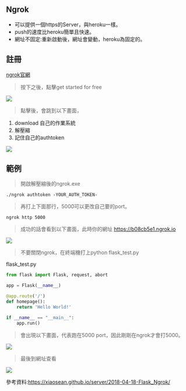 ## Ngrok

* 可以提供一個https的Server，與heroku一樣。
* push的速度比heroku簡單且快速。
* 網址不固定:重新啟動後，網址會變動，heroku為固定的。

## 註冊
[ngrok官網](https://ngrok.com/)
>按下之後，點擊get started for free 

![](https://i.imgur.com/8Ruks2i.jpg)

>點擊後，會跳到以下畫面，
1. download 自己的作業系統
2. 解壓縮
3. 記住自己的authtoken

![](https://i.imgur.com/oTQQ4Ic.jpg)


## 範例
>開啟解壓縮後的ngrok.exe
```
./ngrok authtoken -YOUR_AUTH_TOKEN-
```
>再打上下面那行，5000可以更改自己要的port。
```
ngrok http 5000
```
>成功的話會看到以下畫面，此時你的網址 https://b08cb5e1.ngrok.io

![](https://i.imgur.com/CMAw0SZ.jpg)

>不要關閉ngrok，在終端機打上python flask_test.py

flask_test.py
```python
from flask import Flask, request, abort

app = Flask(__name__)

@app.route('/')
def homepage():
    return 'Hello World!'

if __name__ == "__main__":
    app.run()
```

>會出現以下畫面，代表跑在5000 port，因此剛剛在ngrok才會打5000。

![](https://i.imgur.com/00OmAm5.jpg)

>最後到網址查看

![](https://i.imgur.com/jzdG4dP.jpg)

參考資料:https://xiaosean.github.io/server/2018-04-18-Flask_Ngrok/
